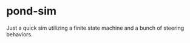 pond-sim
========

Just a quick sim utilizing a finite state machine and a bunch of steering behaviors.